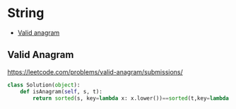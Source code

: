 # String

+ [Valid anagram](#valid-anagram)

## Valid Anagram

https://leetcode.com/problems/valid-anagram/submissions/

```python
class Solution(object):
    def isAnagram(self, s, t):
        return sorted(s, key=lambda x: x.lower())==sorted(t,key=lambda x:x.lower())
```